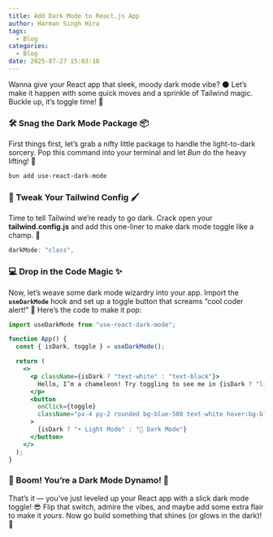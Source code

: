 ```yaml
---
title: Add Dark Mode to React.js App
author: Harman Singh Hira
tags:
  - Blog
categories:
  - Blog
date: 2025-07-27 15:03:18
---
```

Wanna give your React app that sleek, moody dark mode vibe? 🌑 Let’s make it happen with some quick moves and a sprinkle of Tailwind magic. Buckle up, it’s toggle time! 🚀

### 🛠️ Snag the Dark Mode Package 📦

First things first, let’s grab a nifty little package to handle the light-to-dark sorcery. Pop this command into your terminal and let *Bun* do the heavy lifting! 🥐

```powershell
bun add use-react-dark-mode
```

### 🎨 Tweak Your Tailwind Config 🖌️

Time to tell Tailwind we’re ready to go dark. Crack open your **tailwind.config.js** and add this one-liner to make dark mode toggle like a champ. 💪

```javascript
darkMode: "class",
```

### 💻 Drop in the Code Magic ✨

Now, let’s weave some dark mode wizardry into your app. Import the **`useDarkMode`** hook and set up a toggle button that screams “cool coder alert!” 🔔 Here’s the code to make it pop:

```jsx
import useDarkMode from "use-react-dark-mode";

function App() {
  const { isDark, toggle } = useDarkMode();

  return (
    <>
      <p className={isDark ? "text-white" : "text-black"}>
        Hello, I’m a chameleon! Try toggling to see me in {isDark ? "light" : "dark"} mode! 🦎
      </p>
      <button
        onClick={toggle}
        className="px-4 py-2 rounded bg-blue-500 text-white hover:bg-blue-600"
      >
        {isDark ? "☀️ Light Mode" : "🌙 Dark Mode"}
      </button>
    </>
  );
}
```

### 🎉 Boom! You’re a Dark Mode Dynamo! 🌟

That’s it — you’ve just leveled up your React app with a slick dark mode toggle! 😎 Flip that switch, admire the vibes, and maybe add some extra flair to make it *yours*. Now go build something that shines (or glows in the dark)! 💾
